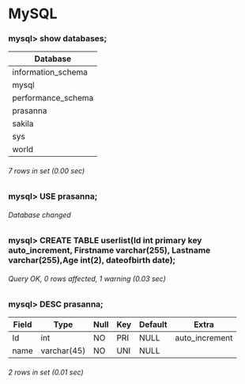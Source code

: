 # MySQL
### mysql> show databases;
| Database           |
|--------------------|
| information_schema |
| mysql              |
| performance_schema |
| prasanna           |
| sakila             |
| sys                |
| world              |

###### 7 rows in set (0.00 sec)

### mysql> USE prasanna;
###### Database changed

### mysql> CREATE TABLE userlist(Id int primary key auto_increment, Firstname varchar(255), Lastname varchar(255),Age int(2), dateofbirth date);
###### Query OK, 0 rows affected, 1 warning (0.03 sec)

### mysql> DESC prasanna;
| Field | Type        | Null | Key | Default | Extra          |
|-------|-------------|------|-----|---------|----------------|
| Id    | int         | NO   | PRI | NULL    | auto_increment |
| name  | varchar(45) | NO   | UNI | NULL    |                |

###### 2 rows in set (0.01 sec)
